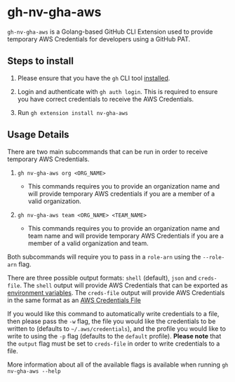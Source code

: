 # gh-nv-gha-aws

`gh-nv-gha-aws` is a Golang-based GitHub CLI Extension used to provide temporary AWS Credentials for developers using a GitHub PAT.

## Steps to install

1. Please ensure that you have the `gh` CLI tool [installed](https://docs.github.com/en/github-cli/github-cli/quickstart).

2. Login and authenticate with `gh auth login`. This is required to ensure you have correct credentials to receive the AWS Credentials.

3. Run `gh extension install nv-gha-aws`

## Usage Details
There are two main subcommands that can be run in order to receive temporary AWS Credentials.

1. `gh nv-gha-aws org <ORG_NAME>`
    - This commands requires you to provide an organization name and will provide temporary AWS credentials if you are a member of a valid organization. 

2. `gh nv-gha-aws team <ORG_NAME> <TEAM_NAME>`
    - This commands requires you to provide an organization name and team name and will provide temporary AWS Credentials if you are a member of a valid organization and team.

Both subcommands will require you to pass in a `role-arn` using the `--role-arn` flag. 

There are three possible output formats: `shell` (default), `json` and `creds-file`. The `shell` output will provide AWS Credentials that can be exported as [environment variables](https://docs.aws.amazon.com/cli/latest/userguide/cli-configure-envvars.html#envvars-set). The `creds-file` output will provide AWS Credentials in the same format as an [AWS Credentials File](https://docs.aws.amazon.com/cli/v1/userguide/cli-configure-files.html#cli-configure-files-format)

If you would like this command to automatically write credentials to a file, then please pass the `-w` flag, the file you would like the credentials to be written to (defaults to `~/.aws/credentials`), and the profile you would like to write to using the `-p` flag (defaults to the `default` profile). **Please note** that the `output` flag must be set to `creds-file` in order to write credentials to a file.

More information about all of the available flags is available when running `gh nv-gha-aws --help`

